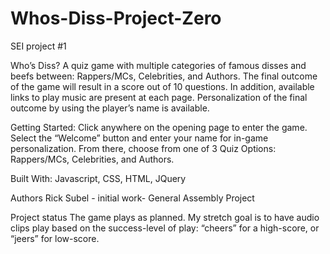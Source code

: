 # Whos-Diss-Project-Zero
SEI project #1

Who’s Diss?
A quiz game with multiple categories of famous disses and beefs between: Rappers/MCs, Celebrities, and Authors. The final outcome of the game will result in a score out of 10 questions. In addition, available links to play music are present at each page. Personalization of the final outcome by using the player’s name is available.
 
Getting Started:
Click anywhere on the opening page to enter the game. Select the “Welcome” button and enter your name for in-game personalization. From there, choose from one of 3 Quiz Options: Rappers/MCs, Celebrities, and Authors.

Built With:
Javascript, CSS, HTML, JQuery

Authors
Rick Subel - initial work- General Assembly Project

Project status
The game plays as planned. My stretch goal is to have audio clips play based on the success-level of play: “cheers” for a high-score, or “jeers” for low-score.
